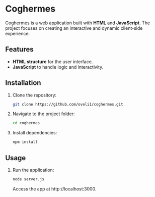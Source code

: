 # Coghermes

Coghermes is a web application built with **HTML** and **JavaScript**. The project focuses on creating an interactive and dynamic client-side experience.

## Features

- **HTML structure** for the user interface.
- **JavaScript** to handle logic and interactivity.

## Installation

1. Clone the repository:
   ```bash
   git clone https://github.com/oveli1/coghermes.git
   ```
2. Navigate to the project folder:  
   ```bash
   cd coghermes
   ```
3. Install dependencies:
   ```bash
   npm install
   ```
## Usage
1. Run the application:
   ```bash
   node server.js
   ```
   Access the app at http://localhost:3000.





    



